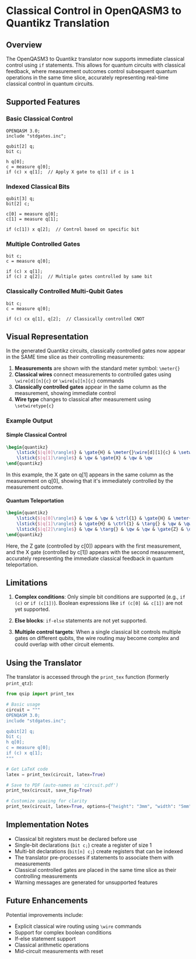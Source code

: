 # Classical Control in OpenQASM3 to Quantikz Translation

## Overview

The OpenQASM3 to Quantikz translator now supports immediate classical control using `if` statements. This allows for quantum circuits with classical feedback, where measurement outcomes control subsequent quantum operations in the same time slice, accurately representing real-time classical control in quantum circuits.

## Supported Features

### Basic Classical Control
```qasm
OPENQASM 3.0;
include "stdgates.inc";

qubit[2] q;
bit c;

h q[0];
c = measure q[0];
if (c) x q[1];  // Apply X gate to q[1] if c is 1
```

### Indexed Classical Bits
```qasm
qubit[3] q;
bit[2] c;

c[0] = measure q[0];
c[1] = measure q[1];

if (c[1]) x q[2];  // Control based on specific bit
```

### Multiple Controlled Gates
```qasm
bit c;
c = measure q[0];

if (c) x q[1];
if (c) z q[2];  // Multiple gates controlled by same bit
```

### Classically Controlled Multi-Qubit Gates
```qasm
bit c;
c = measure q[0];

if (c) cx q[1], q[2];  // Classically controlled CNOT
```

## Visual Representation

In the generated Quantikz circuits, classically controlled gates now appear in the SAME time slice as their controlling measurements:

1. **Measurements** are shown with the standard meter symbol: `\meter{}`
2. **Classical wires** connect measurements to controlled gates using `\wire[d][n]{c}` or `\wire[u][n]{c}` commands
3. **Classically controlled gates** appear in the same column as the measurement, showing immediate control
4. **Wire type** changes to classical after measurement using `\setwiretype{c}`

### Example Output

#### Simple Classical Control
```latex
\begin{quantikz}
    \lstick{$|q[0]\rangle$} & \gate{H} & \meter{}\wire[d][1]{c} & \setwiretype{c} & \qw \\
    \lstick{$|q[1]\rangle$} & \qw & \gate{X} & \qw & \qw
\end{quantikz}
```

In this example, the X gate on q[1] appears in the same column as the measurement on q[0], showing that it's immediately controlled by the measurement outcome.

#### Quantum Teleportation
```latex
\begin{quantikz}
    \lstick{$|q[0]\rangle$} & \qw & \qw & \ctrl{1} & \gate{H} & \meter{}\wire[d][2]{c} & \setwiretype{c} & \qw & \qw & \qw \\
    \lstick{$|q[1]\rangle$} & \gate{H} & \ctrl{1} & \targ{} & \qw & \qw & \qw & \meter{}\wire[d][1]{c} & \setwiretype{c} & \qw \\
    \lstick{$|q[2]\rangle$} & \qw & \targ{} & \qw & \qw & \gate{Z} & \qw & \gate{X} & \qw & \qw
\end{quantikz}
```

Here, the Z gate (controlled by c[0]) appears with the first measurement, and the X gate (controlled by c[1]) appears with the second measurement, accurately representing the immediate classical feedback in quantum teleportation.

## Limitations

1. **Complex conditions**: Only simple bit conditions are supported (e.g., `if (c)` or `if (c[1])`). Boolean expressions like `if (c[0] && c[1])` are not yet supported.

2. **Else blocks**: `if-else` statements are not yet supported.

3. **Multiple control targets**: When a single classical bit controls multiple gates on different qubits, the wire routing may become complex and could overlap with other circuit elements.

## Using the Translator

The translator is accessed through the `print_tex` function (formerly `print_qtz`):

```python
from qsip import print_tex

# Basic usage
circuit = """
OPENQASM 3.0;
include "stdgates.inc";

qubit[2] q;
bit c;
h q[0];
c = measure q[0];
if (c) x q[1];
"""

# Get LaTeX code
latex = print_tex(circuit, latex=True)

# Save to PDF (auto-names as 'circuit.pdf')
print_tex(circuit, save_fig=True)

# Customize spacing for clarity
print_tex(circuit, latex=True, options={"height": "3mm", "width": "5mm"})
```

## Implementation Notes

- Classical bit registers must be declared before use
- Single-bit declarations (`bit c;`) create a register of size 1
- Multi-bit declarations (`bit[n] c;`) create registers that can be indexed
- The translator pre-processes if statements to associate them with measurements
- Classical controlled gates are placed in the same time slice as their controlling measurements
- Warning messages are generated for unsupported features

## Future Enhancements

Potential improvements include:
- Explicit classical wire routing using `\wire` commands
- Support for complex boolean conditions
- If-else statement support
- Classical arithmetic operations
- Mid-circuit measurements with reset